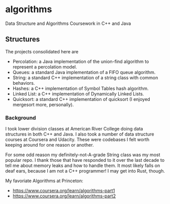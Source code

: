 # algorithms

Data Structure and Algorithms Coursework in C++ and Java


## Structures

The projects consolidated here are 

+ Percolation: a Java implementation of the union-find algorithm to represent a percolation model.
+ Queues: a standard Java implementation of a FIFO queue algorithm.
+ String: a standard C++ implementation of a string class with common behaviors.
+ Hashes: a C++ implementation of Symbol Tables hash algorithm.
+ Linked List: a C++ implementation of Dynamically Linked Lists.
+ Quicksort: a standard C++ implementation of quicksort (I enjoyed mergesort more, personally).


### Background

I took lower division classes at American River College doing data structures in both C++ and Java. I also took a number of data structure courses at Coursera and Udacity. These were codebases I felt worth keeping around for one reason or another. 

For some odd reason my definitely-not-A-grade String class was my most popular repo. I thank those that have responded to it over the last decade to tell me about memory leaks and how to handle them. It most likely falls on deaf ears, because I am not a C++ programmer! I may get into Rust, though. 


My favoriate Algorithms at Princeton: 
+ https://www.coursera.org/learn/algorithms-part1
+ https://www.coursera.org/learn/algorithms-part2
